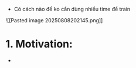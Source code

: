 - Có cách nào để ko cần dùng nhiều time để train 

![[Pasted image 20250808202145.png]]


# 1. Motivation: 
-